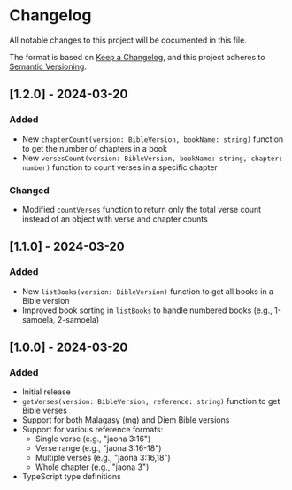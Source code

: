 # Changelog

All notable changes to this project will be documented in this file.

The format is based on [Keep a Changelog](https://keepachangelog.com/en/1.0.0/),
and this project adheres to [Semantic Versioning](https://semver.org/spec/v2.0.0.html).

## [1.2.0] - 2024-03-20

### Added
- New `chapterCount(version: BibleVersion, bookName: string)` function to get the number of chapters in a book
- New `versesCount(version: BibleVersion, bookName: string, chapter: number)` function to count verses in a specific chapter

### Changed
- Modified `countVerses` function to return only the total verse count instead of an object with verse and chapter counts

## [1.1.0] - 2024-03-20

### Added
- New `listBooks(version: BibleVersion)` function to get all books in a Bible version
- Improved book sorting in `listBooks` to handle numbered books (e.g., 1-samoela, 2-samoela)

## [1.0.0] - 2024-03-20

### Added
- Initial release
- `getVerses(version: BibleVersion, reference: string)` function to get Bible verses
- Support for both Malagasy (mg) and Diem Bible versions
- Support for various reference formats:
  - Single verse (e.g., "jaona 3:16")
  - Verse range (e.g., "jaona 3:16-18")
  - Multiple verses (e.g., "jaona 3:16,18")
  - Whole chapter (e.g., "jaona 3")
- TypeScript type definitions 